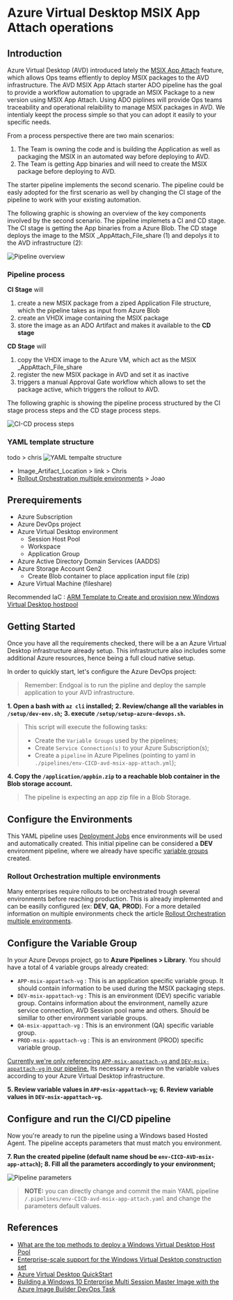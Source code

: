 # Azure Virtual Desktop MSIX App Attach operations

## Introduction

Azure Virtual Desktop (AVD) introduced lately the [MSIX App Attach](https://docs.microsoft.com/en-us/azure/virtual-desktop/what-is-app-attach) feature, which allows Ops teams effiently to deploy MSIX packages to the AVD infrastructure. The AVD MSIX App Attach starter ADO pipeline has the goal to provide a workflow automation to upgrade an MSIX Package to a new version using MSIX App Attach. Using ADO piplines will provide Ops teams traceability and operational relaibility to manage MSIX packages in AVD. We intentialy keept the process simple so that you can adopt it easily to your specific needs.

From a process perspective there are two main scenarios:
1. The Team is owning the code and is building the Application as well as packaging the MSIX in an automated way before deploying to AVD.
2. The Team is getting App binaries and will need to create the MSIX package before deploying to AVD.

The starter pipeline implements the second scenario. The pipeline could be easly adopted for the first scenario as well by changing the CI stage of the pipeline to work with your existing automation.

The following graphic is showing an overview of the key components involved by the second scenario. The pipeline implemets a CI and CD stage. The CI stage is getting the App binaries from a Azure Blob. The CD stage deploys the image to the MSIX _AppAttach_File_share (1) and depolys it to the AVD infrastructure (2):

![Pipeline overview](doc/images/pipeline_overview.jpg)

### Pipeline process

**CI Stage** will
1. create a new MSIX package from a ziped Application File structure, which the pipeline takes as input from Azure Blob
2. create an VHDX image containing the MSIX package
3. store the image as an ADO Artifact and makes it available to the **CD stage**

**CD Stage** will
1. copy the VHDX image to the Azure VM, which act as the MSIX _AppAttach_File_share
2. register the new MSIX package in AVD and set it as inactive
3. triggers a manual Approval Gate workflow which allows to set the package active, which triggers the rollout to AVD.

The following graphic is showing the pipeline process structured by the CI stage process steps and the CD stage process steps. 

![CI-CD process steps](doc/images/ci_cd_process.jpg)

### YAML template structure

todo > chris
![YAML tempalte structure](doc/images/yaml_template_structure.jpg)

- Image_Artifact_Location > link > Chris
- [Rollout Orchestration multiple environments](doc/images/multiple-environments.md) > Joao

## Prerequirements

* Azure Subscription
* Azure DevOps project
* Azure Virtual Desktop environment
  * Session Host Pool
  * Workspace
  * Application Group
* Azure Active Directory Domain Services (AADDS)
* Azure Storage Account Gen2
  * Create Blob container to place application input file (zip)
* Azure Virtual Machine (fileshare)

Recommended IaC : [ARM Template to Create and provision new Windows Virtual Desktop hostpool](https://github.com/Azure/RDS-Templates/tree/master/ARM-wvd-templates)

## Getting Started

Once you have all the requirements checked, there will be a an Azure Virtual Desktop infrastructure already setup. This infrastructure also includes some additional Azure resources, hence being a full cloud native setup.

In order to quickly start, let's configure the Azure DevOps project:

> Remember: Endgoal is to run the pipline and deploy the sample application to your AVD infrastructure.

**1. Open a bash with `az cli` installed;**
**2. Review/change all the variables in `/setup/dev-env.sh`;**
**3. execute `/setup/setup-azure-devops.sh`.**

  >  This script will execute the following tasks:
  >
  >  - Create the `Variable Groups` used by the pipelines;
  >  - Create `Service Connection(s)` to your Azure Subscription(s);
  >  - Create a `pipeline` in Azure Pipelines (pointing to yaml in `./pipelines/env-CICD-avd-msix-app-attach.yml`);

**4. Copy the `/application/appbin.zip` to a reachable blob container in the Blob storage account.**

  > The pipeline is expecting an app zip file in a Blob Storage.

## Configure the Environments

This YAML pipeline uses [Deployment Jobs](https://docs.microsoft.com/en-us/azure/devops/pipelines/process/deployment-jobs?view=azure-devops) ence environments will be used and automatically created. This initial pipeline can be considered a **DEV** environment pipeline, where we already have specific [variable groups](#configure-the-variable-group) created.

### Rollout Orchestration multiple environments

Many enterprises require rollouts to be orchestrated trough several environments before reaching production. This is already implemented and can be easilly configured (ex: **DEV**, **QA**, **PROD**). For a more detailed information on multiple environments check the article [Rollout Orchestration multiple environments](doc/images/multiple-environments.md).

## Configure the Variable Group

In your Azure Devops project, go to **Azure Pipelines > Library**. You should have a total of 4 variable groups already created:

- `APP-msix-appattach-vg` : This is an application specific variable group. It should contain information to be used during the MSIX packaging steps.
- `DEV-msix-appattach-vg` : This is an environment (DEV) specific variable group. Contains information about the environment, namelly azure service connection, AVD Session pool name and others. Should be simillar to other environment variable groups.
- `QA-msix-appattach-vg` : This is an environment (QA) specific variable group.
- `PROD-msix-appattach-vg` : This is an environment (PROD) specific variable group.

<ins>Currently we're only referencing `APP-msix-appattach-vg` and `DEV-msix-appattach-vg` in our pipeline.</ins> Its necessary a review on the variable values according to your Azure Virtual Desktop infrastructure.

**5. Review variable values in `APP-msix-appattach-vg`;**
**6. Review variable values in `DEV-msix-appattach-vg`.**

## Configure and run the CI/CD pipeline

Now you're aready to run the pipeline using a Windows based Hosted Agent. The pipeline accepts parameters that must match you environment.

**7. Run the created pipeline (default name shoud be `env-CICD-AVD-msix-app-attach`);**
**8. Fill all the parameters accordingly to your environment;**

![Pipeline parameters](doc/images/pipeline-parameters.jpg)

> **NOTE:** you can directly change and commit the main YAML pipeline `/.pipelines/env-CICD-avd-msix-app-attach.yaml` and change the parameters default values.

## References

* [What are the top methods to deploy a Windows Virtual Desktop Host Pool](https://cloudblogs.microsoft.com/industry-blog/en-gb/cross-industry/2020/03/17/what-are-the-top-methods-to-deploy-a-windows-virtual-desktop-host-pool/)
* [Enterprise-scale support for the Windows Virtual Desktop construction set](https://docs.microsoft.com/en-us/azure/cloud-adoption-framework/scenarios/wvd/enterprise-scale-landing-zone)
* [Azure Virtual Desktop QuickStart](https://techcommunity.microsoft.com/t5/azure-virtual-desktop/introducing-the-windows-virtual-desktop-quickstart/m-p/1589347)
* [Building a Windows 10 Enterprise Multi Session Master Image with the Azure Image Builder DevOps Task](https://techcommunity.microsoft.com/t5/azure-virtual-desktop/building-a-windows-10-enterprise-multi-session-master-image-with/m-p/1503913)